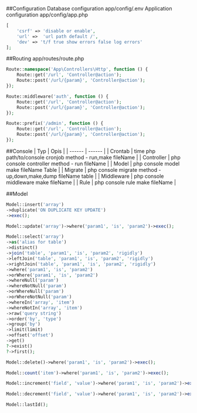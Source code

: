 ##Configuration
Database configuration app/config/.env
Application configuration app/config/app.php
```php
[
    'csrf' => 'disable or enable',
    'url' =>  'url path default /',
    'dev' => 't/f true show errors false log errors'
];
```

##Routing
app/routes/route.php
```php
Route::namespace('App\Controllers\Http', function () {
    Route::get('/url', 'Controller@action');
    Route::post('/url/{param}', 'Controller@action');
});

Route::middleware('auth', function () { 
    Route::get('/url', 'Controller@action');
    Route::post('/url/{param}', 'Controller@action');
});

Route::prefix('/admin', function () { 
    Route::get('/url', 'Controller@action');
    Route::post('/url/{param}', 'Controller@action');
});
```

##Console
| Typ | Opis |
| ------ | ------ |
| Crontab | time php path/to/console cronjob method - run,make fileName |
| Controller | php console controller method - run fileName |
| Model | php console model make fileName Table |
| Migrate | php console migrate method - up,down,make,dump fileName table |
| Middleware | php console middleware make fileName |
| Rule | php console rule make fileName |


##Model
```php
Model::insert('array')
->duplicate('ON DUPLICATE KEY UPDATE')
->exec();

Model::update('array')->where('param1', 'is', 'param2')->exec();

Model::select('array')
->as('alias for table')
->distinct()
->join('table', 'param1', 'is', 'param2', 'rigidly')
->leftJoin('table', 'param1', 'is', 'param2', 'rigidly')
->rightJoin('table', 'param1', 'is', 'param2', 'rigidly')
->where('param1', 'is', 'param2')
->orWhere('param1', 'is', 'param2')
->whereNull('param')
->whereNotNull('param')
->orWhereNull('param')
->orWhereNotNull('param')
->whereIn('array', 'item')
->whereNotIn('array', 'item')
->raw('query string')
->order('by', 'type')
->group('by')
->limit(limit)
->offset('offset')
->get()
?->exist()
?->first();

Model::delete()->where('param1', 'is', 'param2')->exec();

Model::count('item')->where('param1', 'is', 'param2')->exec();

Model::increment('field', 'value')->where('param1', 'is', 'param2')->exec();

Model::decrement('field', 'value')->where('param1', 'is', 'param2')->exec();

Model::lastId();
```
